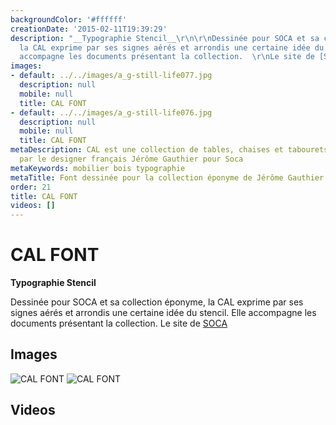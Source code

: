 ```yaml
---
backgroundColor: '#ffffff'
creationDate: '2015-02-11T19:39:29'
description: "__Typographie Stencil__\r\n\r\nDessinée pour SOCA et sa collection éponyme,
  la CAL exprime par ses signes aérés et arrondis une certaine idée du stencil. Elle
  accompagne les documents présentant la collection.  \r\nLe site de [SOCA](http://www.soca.fr)"
images:
- default: ../../images/a_g-still-life077.jpg
  description: null
  mobile: null
  title: CAL FONT
- default: ../../images/a_g-still-life076.jpg
  description: null
  mobile: null
  title: CAL FONT
metaDescription: CAL est une collection de tables, chaises et tabourets en bois dessinée
  par le designer français Jérôme Gauthier pour Soca
metaKeywords: mobilier bois typographie
metaTitle: Font dessinée pour la collection éponyme de Jérôme Gauthier
order: 21
title: CAL FONT
videos: []
---
```


# CAL FONT

__Typographie Stencil__

Dessinée pour SOCA et sa collection éponyme, la CAL exprime par ses signes aérés et arrondis une certaine idée du stencil. Elle accompagne les documents présentant la collection.
Le site de [SOCA](http://www.soca.fr)

## Images

![CAL FONT](../../images/a_g-still-life077.jpg)
![CAL FONT](../../images/a_g-still-life076.jpg)

## Videos
